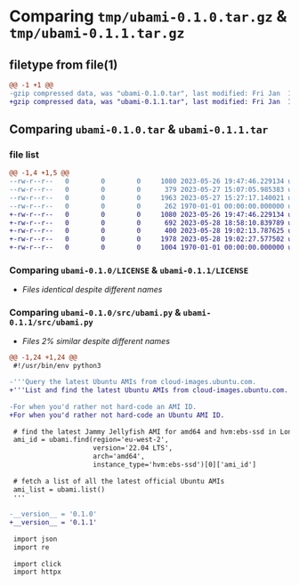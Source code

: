 # Comparing `tmp/ubami-0.1.0.tar.gz` & `tmp/ubami-0.1.1.tar.gz`

## filetype from file(1)

```diff
@@ -1 +1 @@
-gzip compressed data, was "ubami-0.1.0.tar", last modified: Fri Jan  1 00:00:00 2016, max compression
+gzip compressed data, was "ubami-0.1.1.tar", last modified: Fri Jan  1 00:00:00 2016, max compression
```

## Comparing `ubami-0.1.0.tar` & `ubami-0.1.1.tar`

### file list

```diff
@@ -1,4 +1,5 @@
--rw-r--r--   0        0        0     1080 2023-05-26 19:47:46.229134 ubami-0.1.0/LICENSE
--rw-r--r--   0        0        0      379 2023-05-27 15:07:05.985383 ubami-0.1.0/pyproject.toml
--rw-r--r--   0        0        0     1963 2023-05-27 15:27:17.140021 ubami-0.1.0/src/ubami.py
--rw-r--r--   0        0        0      262 1970-01-01 00:00:00.000000 ubami-0.1.0/PKG-INFO
+-rw-r--r--   0        0        0     1080 2023-05-26 19:47:46.229134 ubami-0.1.1/LICENSE
+-rw-r--r--   0        0        0      692 2023-05-28 18:58:10.839789 ubami-0.1.1/README.md
+-rw-r--r--   0        0        0      400 2023-05-28 19:02:13.787625 ubami-0.1.1/pyproject.toml
+-rw-r--r--   0        0        0     1978 2023-05-28 19:02:27.577502 ubami-0.1.1/src/ubami.py
+-rw-r--r--   0        0        0     1004 1970-01-01 00:00:00.000000 ubami-0.1.1/PKG-INFO
```

### Comparing `ubami-0.1.0/LICENSE` & `ubami-0.1.1/LICENSE`

 * *Files identical despite different names*

### Comparing `ubami-0.1.0/src/ubami.py` & `ubami-0.1.1/src/ubami.py`

 * *Files 2% similar despite different names*

```diff
@@ -1,24 +1,24 @@
 #!/usr/bin/env python3
 
-'''Query the latest Ubuntu AMIs from cloud-images.ubuntu.com.
+'''List and find the latest Ubuntu AMIs from cloud-images.ubuntu.com.
 
-For when you'd rather not hard-code an AMI ID.
+For when you'd rather not hard-code an Ubuntu AMI ID.
 
 # find the latest Jammy Jellyfish AMI for amd64 and hvm:ebs-ssd in London
 ami_id = ubami.find(region='eu-west-2',
                     version='22.04 LTS',
                     arch='amd64',
                     instance_type='hvm:ebs-ssd')[0]['ami_id']
 
 # fetch a list of all the latest official Ubuntu AMIs
 ami_list = ubami.list()
 '''
 
-__version__ = '0.1.0'
+__version__ = '0.1.1'
 
 import json
 import re
 
 import click
 import httpx
```

